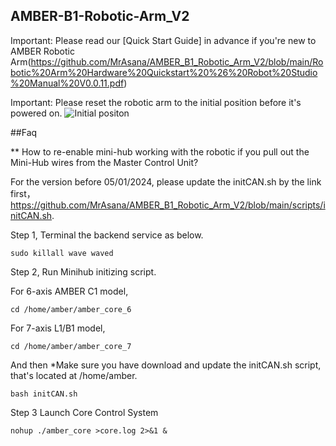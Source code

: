 ## AMBER-B1-Robotic-Arm_V2
Important: Please read our [Quick Start Guide] in advance if you're new to AMBER Robotic Arm(https://github.com/MrAsana/AMBER_B1_Robotic_Arm_V2/blob/main/Robotic%20Arm%20Hardware%20Quickstart%20%26%20Robot%20Studio%20Manual%20V0.0.11.pdf) 

Important: Please reset the robotic arm to the initial position before it's powered on.
![Initial positon](https://raw.githubusercontent.com/MrAsana/AMBER_B1_Robotic_Arm_V2/main/initial-position.png)

##Faq

** How to re-enable mini-hub working with the robotic if you pull out the Mini-Hub wires from the Master Control Unit?

For the version before 05/01/2024, please update the initCAN.sh by the link first，https://github.com/MrAsana/AMBER_B1_Robotic_Arm_V2/blob/main/scripts/initCAN.sh. 

Step 1, Terminal the backend service as below.

`sudo killall wave waved `

Step 2, Run Minihub initizing script.

For 6-axis AMBER C1 model, 

`cd /home/amber/amber_core_6`

For 7-axis L1/B1 model,

`cd /home/amber/amber_core_7`

And then
*Make sure you have download and update the initCAN.sh script, that's located at /home/amber.

`bash initCAN.sh`

Step 3 Launch Core Control System

`nohup ./amber_core >core.log 2>&1 &`
